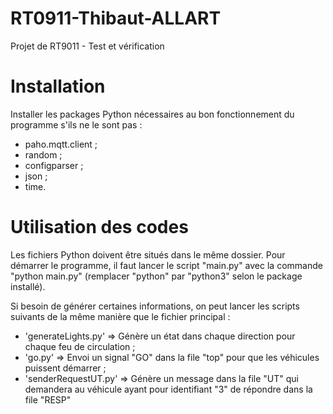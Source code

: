 # RT0911-Thibaut-ALLART
Projet de RT9011 - Test et vérification

# Installation
Installer les packages Python nécessaires au bon fonctionnement du programme s'ils ne le sont pas :
- paho.mqtt.client ;
- random ;
- configparser ;
- json ;
- time.

# Utilisation des codes
Les fichiers Python doivent être situés dans le même dossier.
Pour démarrer le programme, il faut lancer le script "main.py" avec la commande "python main.py" (remplacer "python" par "python3" selon le package installé).

Si besoin de générer certaines informations, on peut lancer les scripts suivants de la même manière que le fichier principal :
- 'generateLights.py' => Génère un état dans chaque direction pour chaque feu de circulation ;
- 'go.py' => Envoi un signal "GO" dans la file "top" pour que les véhicules puissent démarrer ;
- 'senderRequestUT.py' => Génère un message dans la file "UT" qui demandera au véhicule ayant pour identifiant "3" de répondre dans la file "RESP"
